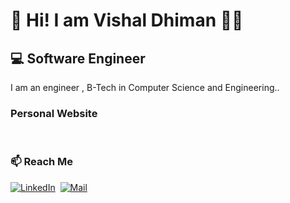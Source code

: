 <h1 align="left"> 👋 Hi! I am Vishal Dhiman 👨‍💻</h1>

<h2 align="left">💻 Software Engineer</h2>

<p align="left"> I am an engineer , B-Tech in Computer Science and Engineering..</p>

<h3 align="left"> Personal Website </h3>

<a href="https://vishaldhiman.netlify.app"><img src="https://img.shields.io/badge/vishaldhiman.netlify.app-%ff5e1f.svg?&style=flat&logo=probot&logoColor=white" alt=""></a>&nbsp;&nbsp;

<h3 align="left">📫 Reach Me </h3

<a href="https://www.linkedin.com/in/vishaldhiman28/"><img src="https://img.shields.io/badge/LinkedIn-%230077B5.svg?&style=flat&logo=linkedin&logoColor=white" alt="LinkedIn"></a>&nbsp;&nbsp;<a href="mailto: cse_vishal@hotmail.com"><img src="https://img.shields.io/badge/Mail-%5541836.svg?&style=flat&logo=Gmail&logoColor=white" alt="Mail"></a>&nbsp;&nbsp;
